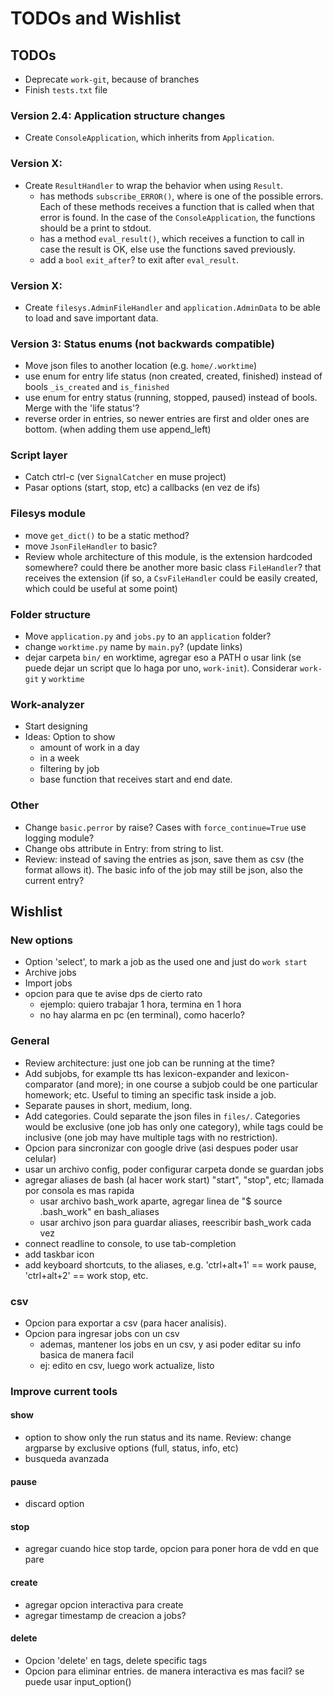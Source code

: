 # TODOs and Wishlist

## TODOs

* Deprecate `work-git`, because of branches
* Finish `tests.txt` file

### Version 2.4: Application structure changes
* Create `ConsoleApplication`, which inherits from `Application`.

### Version X:
* Create `ResultHandler` to wrap the behavior when using `Result`.
  + has methods `subscribe_ERROR()`, where <ERROR> is one of the possible errors. Each of these methods receives a function that is called when that error is found. In the case of the `ConsoleApplication`, the functions should be a print to stdout.
  + has a method `eval_result()`, which receives a function to call in case the result is OK, else use the functions saved previously.
  + add a `bool` `exit_after`? to exit after `eval_result`.

### Version X:
* Create `filesys.AdminFileHandler` and `application.AdminData` to be able to load and save important data.

### Version 3: Status enums (not backwards compatible)
* Move json files to another location (e.g. `home/.worktime`)
* use enum for entry life status (non created, created, finished) instead of bools `_is_created` and `is_finished`
* use enum for entry status (running, stopped, paused) instead of bools. Merge with the 'life status'?
* reverse order in entries, so newer entries are first and older ones are bottom. (when adding them use append_left)



### Script layer
* Catch ctrl-c (ver `SignalCatcher` en muse project)
* Pasar options (start, stop, etc) a callbacks (en vez de ifs)

### Filesys module
* move `get_dict()` to be a static method?
* move `JsonFileHandler` to basic?
* Review whole architecture of this module, is the extension hardcoded somewhere? could there be another more basic class `FileHandler`? that receives the extension (if so, a `CsvFileHandler` could be easily created, which could be useful at some point)

### Folder structure
* Move `application.py` and `jobs.py` to an `application` folder?
* change `worktime.py` name by `main.py`? (update links)
* dejar carpeta `bin/` en worktime, agregar eso a PATH o usar link (se puede dejar un script que lo haga por uno, `work-init`). Considerar `work-git` y `worktime`

### Work-analyzer
* Start designing
* Ideas: Option to show
  + amount of work in a day
  + in a week
  + filtering by job
  + base function that receives start and end date.

### Other
* Change `basic.perror` by raise? Cases with `force_continue=True` use logging module?
* Change obs attribute in Entry: from string to list.
* Review: instead of saving the entries as json, save them as csv (the format allows it). The basic info of the job may still be json, also the current entry?


## Wishlist

### New options
* Option 'select', to mark a job as the used one and just do `work start`
* Archive jobs
* Import jobs
* opcion para que te avise dps de cierto rato
  + ejemplo: quiero trabajar 1 hora, termina en 1 hora
  + no hay alarma en pc (en terminal), como hacerlo?


### General
* Review architecture: just one job can be running at the time?
* Add subjobs, for example tts has lexicon-expander and lexicon-comparator (and more); in one course a subjob could be one particular homework; etc. Useful to timing an specific task inside a job.
* Separate pauses in short, medium, long.
* Add categories. Could separate the json files in `files/`. Categories would be exclusive (one job has only one category), while tags could be inclusive (one job may have multiple tags with no restriction).
* Opcion para sincronizar con google drive (asi despues poder usar celular)
* usar un archivo config, poder configurar carpeta donde se guardan jobs
* agregar aliases de bash (al hacer work start) "start", "stop", etc; llamada por consola es mas rapida
  + usar archivo bash_work aparte, agregar linea de "$ source .bash_work" en bash_aliases
  + usar archivo json para guardar aliases, reescribir bash_work cada vez
* connect readline to console, to use tab-completion
* add taskbar icon
* add keyboard shortcuts, to the aliases, e.g. 'ctrl+alt+1' == work pause, 'ctrl+alt+2' == work stop, etc.

### csv
* Opcion para exportar a csv (para hacer analisis).
* Opcion para ingresar jobs con un csv
  + ademas, mantener los jobs en un csv, y asi poder editar su info basica de manera facil
  + ej: edito en csv, luego work actualize, listo


### Improve current tools
#### show
* option to show only the run status and its name. Review: change argparse by exclusive options (full, status, info, etc)
* busqueda avanzada

#### pause
* discard option

#### stop
* agregar cuando hice stop tarde, opcion para poner hora de vdd en que pare

#### create
* agregar opcion interactiva para create
* agregar timestamp de creacion a jobs?

#### delete
* Opcion 'delete' en tags, delete specific tags
* Opcion para eliminar entries. de manera interactiva es mas facil? se puede usar input_option()
